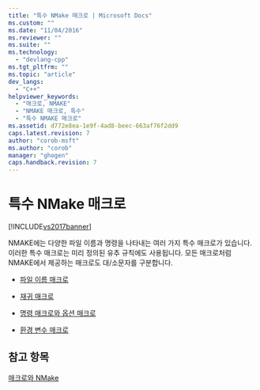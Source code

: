 ```yaml
---
title: "특수 NMake 매크로 | Microsoft Docs"
ms.custom: ""
ms.date: "11/04/2016"
ms.reviewer: ""
ms.suite: ""
ms.technology: 
  - "devlang-cpp"
ms.tgt_pltfrm: ""
ms.topic: "article"
dev_langs: 
  - "C++"
helpviewer_keywords: 
  - "매크로, NMAKE"
  - "NMAKE 매크로, 특수"
  - "특수 NMAKE 매크로"
ms.assetid: d772e8ea-1e9f-4ad8-beec-663af76f2dd9
caps.latest.revision: 7
author: "corob-msft"
ms.author: "corob"
manager: "ghogen"
caps.handback.revision: 7
---
```

# 특수 NMake 매크로
[!INCLUDE[vs2017banner](../assembler/inline/includes/vs2017banner.md)]

NMAKE에는 다양한 파일 이름과 명령을 나타내는 여러 가지 특수 매크로가 있습니다.  이러한 특수 매크로는 미리 정의된 유추 규칙에도 사용됩니다.  모든 매크로처럼 NMAKE에서 제공하는 매크로도 대\/소문자를 구분합니다.  
  
-   [파일 이름 매크로](../build/filename-macros.md)  
  
-   [재귀 매크로](../build/recursion-macros.md)  
  
-   [명령 매크로와 옵션 매크로](../build/command-macros-and-options-macros.md)  
  
-   [환경 변수 매크로](../build/environment-variable-macros.md)  
  
## 참고 항목  
 [매크로와 NMake](../build/macros-and-nmake.md)